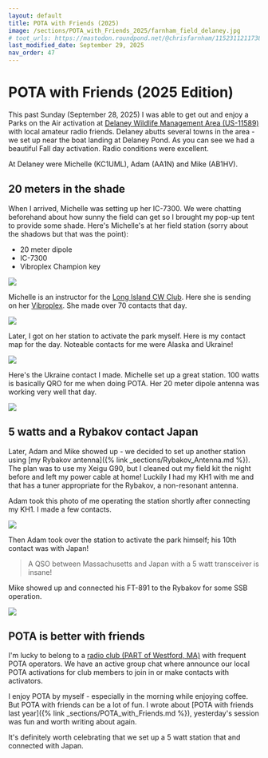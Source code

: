 ```yaml
---
layout: default
title: POTA with Friends (2025)
image: /sections/POTA_with_Friends_2025/farnham_field_delaney.jpg
# toot_urls: https://mastodon.roundpond.net/@chrisfarnham/115231121173871928
last_modified_date: September 29, 2025
nav_order: 47
---
```


# POTA with Friends (2025 Edition)

This past Sunday (September 28, 2025) I was able to get out and enjoy a Parks on the Air activation at
[Delaney Wildlife Management Area (US-11589)](https://pota.app/#/park/US-11589) with
local amateur radio friends. Delaney abutts several towns in the area - we set up
near the boat landing at Delaney Pond. As you can see we had a beautiful Fall day
activation. Radio conditions were excellent.

At Delaney were Michelle (KC1UML), Adam (AA1N) and Mike (AB1HV).

## 20 meters in the shade

When I arrived, Michelle was setting up her IC-7300. We were chatting beforehand about how
sunny the field can get so I brought my pop-up tent to provide some shade. Here's Michelle's
at her field station (sorry about the shadows but that was the point):

 - 20 meter dipole
 - IC-7300
 - Vibroplex Champion key

![](PXL_20250928_182053877.jpg)

Michelle is an instructor for the [Long Island CW Club](https://longislandcwclub.org/). Here she is
sending on her [Vibroplex](https://www.vibroplexcollector.net/?page_id=467). She made over 70 contacts
that day.

![](PXL_20250928_184411598.jpg)

Later, I got on her station to activate the park myself. Here is my contact map for the day. Noteable
contacts for me were Alaska and Ukraine!

![](46203ef7853615bb.png)

Here's the Ukraine contact I made. Michelle set up a great station. 100 watts is basically QRO for me when
doing POTA. Her 20 meter dipole antenna was working very well that day.

![](ukrain_qso_path.png)

## 5 watts and a Rybakov contact Japan

Later, Adam and Mike showed up - we decided to set up another station using
[my Rybakov antenna]({% link _sections/Rybakov_Antenna.md %}). The plan was to use
my Xeigu G90, but I cleaned out my field kit the night before and left my power cable at home!
Luckily I had my KH1 with me and that has a tuner appropriate for the Rybakov, a non-resonant antenna.

Adam took this photo of me operating the station shortly after connecting my KH1. I made a few
contacts.

![](farnham_field_delaney.jpg)

Then Adam took over the station to activate the park himself; his 10th contact was with Japan!

> A QSO between Massachusetts and Japan with a 5 watt transceiver is insane!

Mike showed up and connected his FT-891 to the Rybakov for some SSB operation.

![](PXL_20250928_211831999.jpg)

## POTA is better with friends

I'm lucky to belong to a [radio club (PART of Westford, MA)](https://wb1gof.org/) with frequent
POTA operators. We have an active group chat where announce our local POTA activations for
club members to join in or make contacts with activators.

I enjoy POTA by myself  - especially in the morning while enjoying coffee. But POTA with
friends can be a lot of fun. I wrote about [POTA with friends last year]({% link _sections/POTA_with_Friends.md %}),
yesterday's session was fun and worth writing about again.

It's definitely worth celebrating that we set up a 5 watt station that and connected with Japan.

